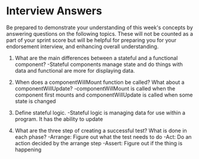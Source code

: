# Interview Answers

Be prepared to demonstrate your understanding of this week's concepts by answering questions on the following topics. These will not be counted as a part of your sprint score but will be helpful for preparing you for your endorsement interview, and enhancing overall understanding.

1. What are the main differences between a stateful and a functional component?
   -Stateful components manage state and do things with data and functional are more for displaying data.

2. When does a componentWillMount function be called? What about a componentWillUpdate?
   -componentWillMount is called when the component first mounts and componentWillUpdate is called when some state is changed

3. Define stateful logic.
   -Stateful logic is managing data for use within a program. It has the ability to update

4. What are the three step of creating a successful test? What is done in each phase?
   -Arrange: Figure out what the test needs to do
   -Act: Do an action decided by the arrange step
   -Assert: Figure out if the thing is happening
